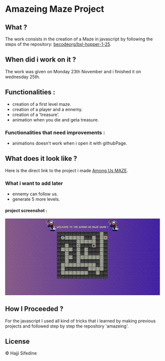 # Amazeing Maze Project

## What ? 

The work consists in the creation of a Maze in javascript by following the steps of the repository: [becodeorg/bxl-hopper-1-25](https://github.com/becodeorg/bxl-hopper-1-25/tree/master/The%20Hill/projects/2.amazeing).

## When did i work on it ?

The work was given on Monday 23th November and i finished it on wednesday 25th.

## **Functionalities :**

* creation of a first level maze.
* creation of a player and a ennemy.
* creation of a 'treasure'.
* animation when you die and geta treasure.

### **Functionalities that need improvements :**

* animations doesn't work when i open it with githubPage.

## What does it look like ?

Here is the direct link to the project i made [Among Us MAZE](https://sifedine-hajji.github.io/amazeing/).


### **What i want to add later**

* ennemy can follow us.
* generate 5 more levels.

#### project screenshot :

<img src="Pics/Screenshot.PNG" alt="drawing" width="700"/>


## How I Proceeded ?

For the javascript I used all kind of tricks that i learned by making previous projects and followed step by step the repository 'amazeing'.

## License

© Hajji Sifedine
